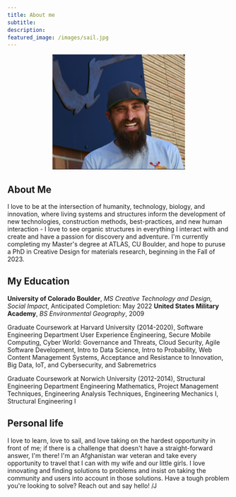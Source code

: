 ```yaml
---
title: About me
subtitle:
description:
featured_image: /images/sail.jpg
---
```


<p align = "center"><img src = "/images/joshua.jpg"></p>

## About Me

I love to be at the intersection of humanity, technology, biology, and innovation, where living systems and structures inform the development of new technologies, construction methods, best-practices, and new human interaction - I love to see organic structures in everything I interact with and create and have a passion for discovery and adventure.  I'm currently completing my Master's degree at ATLAS, CU Boulder, and hope to puruse a PhD in Creative Design for materials research, beginning in the Fall of 2023.

## My Education

<b>University of Colorado Boulder</b>, <i>MS Creative Technology and Design, Social Impact</i>, Anticipated Completion: May 2022
<b>United States Military Academy</b>, <i>BS Environmental Geography</i>, 2009

Graduate Coursework at Harvard University  (2014-2020), Software Engineering Department
User Experience Engineering, Secure Mobile Computing, Cyber World: Governance and Threats, Cloud Security, Agile Software Development, Intro to Data Science, Intro to Probability, Web Content Management Systems, Acceptance and Resistance to Innovation, Big Data, IoT, and Cybersecurity, and Sabremetrics

Graduate Coursework at Norwich University  (2012-2014), Structural Engineering Department
Engineering Mathematics, Project Management Techniques, Engineering Analysis Techniques, Engineering Mechanics I, Structural Engineering I

## Personal life

I love to learn, love to sail, and love taking on the hardest opportunity in front of me; if there is a challenge that doesn't have a straight-forward answer, I'm there!  I'm an Afghanistan war veteran and take every opportunity to travel that I can with my wife and our little girls.  I love innovating and finding solutions to problems and insist on taking the community and users into account in those solutions.  Have a tough problem you're looking to solve?  Reach out and say hello! /J
